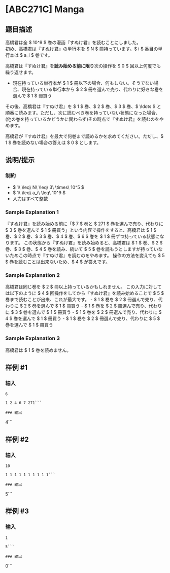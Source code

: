 # [ABC271C] Manga

## 题目描述

[problemUrl]: https://atcoder.jp/contests/abc271/tasks/abc271_c

高橋君は全 $ 10^9 $ 巻の漫画『すぬけ君』を読むことにしました。  
 初め、高橋君は『すぬけ君』の単行本を $ N $ 冊持っています。$ i $ 番目の単行本は $ a_i $ 巻です。

高橋君は『すぬけ君』を**読み始める前に限り**次の操作を $ 0 $ 回以上何度でも繰り返せます。

- 現在持っている単行本が $ 1 $ 冊以下の場合、何もしない。そうでない場合、現在持っている単行本から $ 2 $ 冊を選んで売り、代わりに好きな巻を選んで $ 1 $ 冊買う

その後、高橋君は『すぬけ君』を $ 1 $ 巻、$ 2 $ 巻、$ 3 $ 巻、$ \ldots $ と順番に読みます。ただし、次に読むべき巻を持っていない状態になった場合、(他の巻を持っているかどうかに関わらず)その時点で『すぬけ君』を読むのをやめます。

高橋君が『すぬけ君』を最大で何巻まで読めるかを求めてください。ただし、$ 1 $ 巻を読めない場合の答えは $ 0 $ とします。

## 说明/提示

### 制約

- $ 1\ \leq\ N\ \leq\ 3\ \times\ 10^5 $
- $ 1\ \leq\ a_i\ \leq\ 10^9 $
- 入力はすべて整数

### Sample Explanation 1

『すぬけ君』を読み始める前に「$ 7 $ 巻と $ 271 $ 巻を選んで売り、代わりに $ 3 $ 巻を選んで $ 1 $ 冊買う」という内容で操作をすると、高橋君は $ 1 $ 巻、$ 2 $ 巻、$ 3 $ 巻、$ 4 $ 巻、$ 6 $ 巻を $ 1 $ 冊ずつ持っている状態になります。 この状態から『すぬけ君』を読み始めると、高橋君は $ 1 $ 巻、$ 2 $ 巻、$ 3 $ 巻、$ 4 $ 巻を読み、続いて $ 5 $ 巻を読もうとしますが持っていないためこの時点で『すぬけ君』を読むのをやめます。 操作の方法を変えても $ 5 $ 巻を読むことは出来ないため、$ 4 $ が答えです。

### Sample Explanation 2

高橋君は同じ巻を $ 2 $ 冊以上持っているかもしれません。 この入力に対しては以下のように $ 4 $ 回操作をしてから『すぬけ君』を読み始めることで $ 5 $ 巻まで読むことが出来、これが最大です。 - $ 1 $ 巻を $ 2 $ 冊選んで売り、代わりに $ 2 $ 巻を選んで $ 1 $ 冊買う - $ 1 $ 巻を $ 2 $ 冊選んで売り、代わりに $ 3 $ 巻を選んで $ 1 $ 冊買う - $ 1 $ 巻を $ 2 $ 冊選んで売り、代わりに $ 4 $ 巻を選んで $ 1 $ 冊買う - $ 1 $ 巻を $ 2 $ 冊選んで売り、代わりに $ 5 $ 巻を選んで $ 1 $ 冊買う

### Sample Explanation 3

高橋君は $ 1 $ 巻を読めません。

## 样例 #1

### 输入

```
6
1 2 4 6 7 271```

### 输出

```
4```

## 样例 #2

### 输入

```
10
1 1 1 1 1 1 1 1 1 1```

### 输出

```
5```

## 样例 #3

### 输入

```
1
5```

### 输出

```
0```

